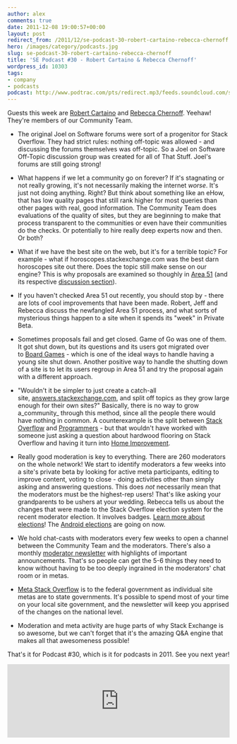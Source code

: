 ```yaml
---
author: alex
comments: true
date: 2011-12-08 19:00:57+00:00
layout: post
redirect_from: /2011/12/se-podcast-30-robert-cartaino-rebecca-chernoff
hero: /images/category/podcasts.jpg
slug: se-podcast-30-robert-cartaino-rebecca-chernoff
title: 'SE Podcast #30 - Robert Cartaino & Rebecca Chernoff'
wordpress_id: 10303
tags:
- company
- podcasts
podcast: http://www.podtrac.com/pts/redirect.mp3/feeds.soundcloud.com/stream/30073425-stack-exchange-stack-exchange-podcast-30.mp3
---
```


Guests this week are [Robert Cartaino](http://stackexchange.com/users/34933/robert-cartaino?tab=accounts) and [Rebecca Chernoff](http://stackexchange.com/users/60791/rebecca-chernoff?tab=accounts). Yeehaw! They're members of our Community Team.



	
  * The original Joel on Software forums were sort of a progenitor for Stack Overflow. They had strict rules: nothing off-topic was allowed - and discussing the forums themselves was off-topic. So a Joel on Software Off-Topic discussion group was created for all of That Stuff. Joel's forums are still going strong!

	
  * What happens if we let a community go on forever? If it's stagnating or not really growing, it's not necessarily making the internet _worse_. It's just not doing anything. Right? But think about something like an eHow, that has low quality pages that still rank higher for most queries than other pages with real, good information. The Community Team does evaluations of the quality of sites, but they are beginning to make that process transparent to the communities or even have their communities do the checks. Or potentially to hire really deep experts now and then. Or both?

	
  * What if we have the best site on the web, but it's for a terrible topic? For example - what if horoscopes.stackexchange.com was the best darn horoscopes site out there. Does the topic still make sense on our engine? This is why proposals are examined so thoughly in [Area 51](http://area51.stackexchange.com/) (and its respective [discussion section](http://discuss.area51.stackexchange.com/)).

	
  * If you haven't checked Area 51 out recently, you should stop by - there are lots of cool improvements that have been made. Robert, Jeff and Rebecca discuss the newfangled Area 51 process, and what sorts of mysterious things happen to a site when it spends its "week" in Private Beta.

	
  * Sometimes proposals fail and get closed. Game of Go was one of them. It got shut down, but its questions and its users got migrated over to [Board Games](http://boardgames.stackexchange.com/questions/tagged/go) - which is one of the ideal ways to handle having a young site shut down. Another positive way to handle the shutting down of a site is to let its users regroup in Area 51 and try the proposal again with a different approach.

	
  * "Wouldn't it be simpler to just create a catch-all site, [answers.stackexchange.com](http://answers.stackexchange.com/), and split off topics as they grow large enough for their own sites?" Basically, there is no way to grow a_community_ through this method, since all the people there would have nothing in common. A counterexample is the split between [Stack Overflow](http://stackoverflow.com/) and [Programmers](http://programmers.com/) - but that wouldn't have worked with someone just asking a question about hardwood flooring on Stack Overflow and having it turn into [Home Improvement](http://diy.stackexchange.com/).

	
  * Really good moderation is key to everything. There are 260 moderators on the whole network! We start to identify moderators a few weeks into a site's private beta by looking for active meta participants, editing to improve content, voting to close - doing activities other than simply asking and answering questions. This does _not_ necessarily mean that the moderators must be the highest-rep users! That's like asking your grandparents to be ushers at your wedding. Rebecca tells us about the changes that were made to the Stack Overflow election system for the recent moderator election. It involves badges. [Learn more about elections](https://blog.stackexchange.com/2010/12/stack-exchange-moderator-elections-begin/)! The [Android elections](http://android.stackexchange.com/election) are going on now.

	
  * We hold chat-casts with moderators every few weeks to open a channel between the Community Team and the moderators. There's also a monthly [moderator newsletter](http://modnewsletter.stackexchange.com/) with highlights of important announcements. That's so people can get the 5-6 things they need to know without having to be too deeply ingrained in the moderators' chat room or in metas.

	
  * [Meta Stack Overflow](http://meta.stackoverflow.com/) is to the federal government as individual site metas are to state governments. It's possible to spend most of your time on your local site government, and the newsletter will keep you apprised of the changes on the national level.

	
  * Moderation and meta activity are huge parts of why Stack Exchange is so awesome, but we can't forget that it's the amazing Q&A engine that makes all that awesomeness possible!


That's it for Podcast #30, which is it for podcasts in 2011. See you next year!

<iframe width="100%" height="166" scrolling="no" frameborder="no" src="https://w.soundcloud.com/player/?url=https%3A//api.soundcloud.com/tracks/30073425&amp;color=ff5500&amp;auto_play=false&amp;hide_related=false&amp;show_comments=true&amp;show_user=true&amp;show_reposts=false"></iframe>
